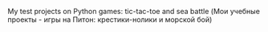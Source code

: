 My test projects on Python games: tic-tac-toe and sea battle (Мои учебные проекты - игры на Питон: крестики-нолики и морской бой)

